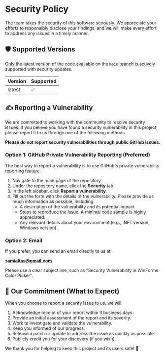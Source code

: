 # Security Policy

The team takes the security of this software seriously. We appreciate your efforts to responsibly disclose your findings, and we will make every effort to address any issues in a timely manner.

## 🛡️ Supported Versions

Only the latest version of the code available on the `main` branch is actively supported with security updates.

| Version | Supported          |
| ------- | ------------------ |
| latest  | :white_check_mark: |

## ✍️ Reporting a Vulnerability

We are committed to working with the community to resolve security issues. If you believe you have found a security vulnerability in this project, please report it to us through one of the following methods.

**Please do not report security vulnerabilities through public GitHub issues.**

### Option 1: GitHub Private Vulnerability Reporting (Preferred)

The best way to report a vulnerability is to use GitHub's private vulnerability reporting feature.

1.  Navigate to the main page of the repository.
2.  Under the repository name, click the **Security** tab.
3.  In the left sidebar, click **Report a vulnerability**.
4.  Fill out the form with the details of the vulnerability. Please provide as much information as possible, including:
    -   A description of the vulnerability and its potential impact.
    -   Steps to reproduce the issue. A minimal code sample is highly appreciated.
    -   Any relevant details about your environment (e.g., .NET version, Windows version).

### Option 2: Email

If you prefer, you can send an email directly to us at:

**samialtas@gmail.com**

Please use a clear subject line, such as "Security Vulnerability in WinForms Color Picker".

## 🤝 Our Commitment (What to Expect)

When you choose to report a security issue to us, we will:

1.  Acknowledge receipt of your report within 3 business days.
2.  Provide an initial assessment of the report and its severity.
3.  Work to investigate and validate the vulnerability.
4.  Keep you informed of our progress.
5.  Release a patch or update to address the issue as quickly as possible.
6.  Publicly credit you for your discovery (if you wish).

We thank you for helping to keep this project and its users safe! 🙏
